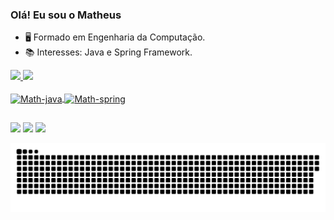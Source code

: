### Olá! Eu sou o Matheus

- 🖥️ Formado em Engenharia da Computação.
- 📚 Interesses: Java e Spring Framework.

<div>
  <a href="https://github.com/mathluizz">
  <img height="150em" src="https://github-readme-stats.vercel.app/api?username=mathluizz&show_icons=tru&theme=dark&include_all_commits=true&count_private=true"/>
  <img height="120" src="https://github-readme-stats.vercel.app/api/top-langs/?username=mathluizz&layout=compact&langs_count=7&theme=dark" />
</div>

  <div style="display: inline_block"><br>
   <img align="center" alt="Math-java" height="50" width="60" src="https://cdn.jsdelivr.net/gh/devicons/devicon/icons/java/java-original.svg" />
   <img align="center" alt="Math-spring" height="50" width="60" src="https://cdn.jsdelivr.net/gh/devicons/devicon/icons/spring/spring-original.svg" />
          
  </div>
  
  ##
  
  <div> 
    <a href="https://discord.gg/mathluizz#4685" target="_blank"><img src="https://img.shields.io/badge/Discord-7289DA?style=for-the-badge&logo=discord&logoColor=white" target="_blank"></a> 
    <a href = "mailto:matheus_luiz2011@hotmail.com"><img src="https://img.shields.io/badge/-Email-%23333?style=for-the-badge&logo=gmail&logoColor=white" target="_blank"></a>
    <a href="https://www.linkedin.com/in/matheus-oliveira-56285321a" target="_blank"><img src="https://img.shields.io/badge/-LinkedIn-%230077B5?style=for-the-badge&logo=linkedin&logoColor=white" target="_blank"></a> 
  </div>
  
  ![Snake animation](https://github.com/mathluizz/mathluizz/blob/output/github-contribution-grid-snake.svg)
    
          

  
